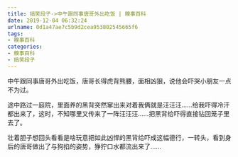 ```yaml
---
title: 搞笑段子->中午跟同事唐哥外出吃饭 | 糗事百科
date: 2019-12-04 06:32:24
urlname: 0d1a47ae7c5b9d2cea953802545665f6
tags: 
- 糗事百科
categories:
- 糗事百科
- 搞笑段子
---
```

中午跟同事唐哥外出吃饭，唐哥长得虎背熊腰，面相凶狠，说他会吓哭小朋友一点不为过。

途中路过一庭院，里面养的黑背突然窜出来对着我俩就是汪汪汪……给我吓得冷汗都出来了，这时，不知哪里又传来了一阵汪汪汪……把黑背给吓得直接钻回笼子里去了。

壮着胆子想回头看看是啥玩意把如此凶悍的黑背给吓成这幅德行，一转头，看到身后的唐哥做出了与狗掐的姿势，狰狞口水都流出来了……


